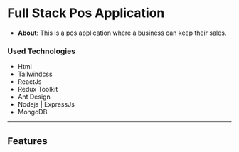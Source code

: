 # Full Stack Pos Application

- **About**: This is a pos application where a business can keep their sales.

### Used Technologies
* Html
* Tailwindcss
* ReactJs 
* Redux Toolkit
* Ant Design
* Nodejs | ExpressJs
* MongoDB

---
## Features




